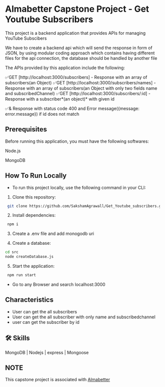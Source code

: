 # Almabetter Capstone Project - Get Youtube Subscribers

This project is a backend application that provides APIs for managing YouTube Subscibers

We have to create a backend api which will send the response in form of JSON, by using modular coding approach which contains having different files for the api connection, the database should be handled by another file

The APIs provided by this application include the following:

✅GET [http://localhost:3000/subscribers] - Response with an array of subscribers(an Object)
✅GET [http://localhost:3000/subscribers/names] - Response with an array of subscribers(an Object with only two fields name and subscribedChannel)
✅GET [http://localhost:3000/subscribers/:id] - Response with a subscriber*(an object)* with given id

✅& Response with status code 400 and Error message({message: error.message}) if id does not match

## Prerequisites

Before running this application, you must have the following softwares:

Node.js

MongoDB

## **How To Run Locally**
- To run this project locally, use the following command in your CLI:

1. Clone this repository:

```bash
 git clone https://github.com/SakshamAgrawall/Get_Youtube_subscribers.git
```

2. Install dependencies:

```bash
 npm i
```

3. Create a .env file and add monogodb uri

4. Create a database:

```bash
cd src
node createDatabase.js
```

5. Start the application:

```bash
 npm run start
```
- Go to any Browser and search localhost:3000

## Characteristics

- User can get the all subscribers
- User can get the all subscriber with only name and subscribedchannel
- user can get the subscriber by id

## 🛠 Skills
 MongoDB | Nodejs | express | Mongoose
 
## NOTE 
 This capstone project is associated with <a href="https://www.almabetter.com">Almabetter</a>
